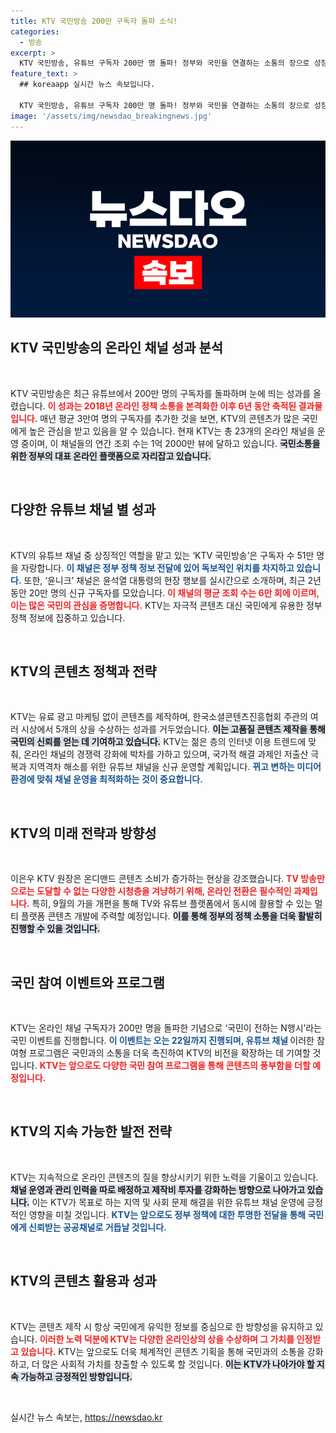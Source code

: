 ```yaml
---
title: KTV 국민방송 200만 구독자 돌파 소식!
categories:
  - 방송
excerpt: >
  KTV 국민방송, 유튜브 구독자 200만 명 돌파! 정부와 국민을 연결하는 소통의 장으로 성장하며, 23개 채널에서 연간 1억 2000만 뷰를 기록 중. 그 백스토리와 함께 국민이 전하는 N행시 이벤트도 놓치지 마세요!
feature_text: >
  ## koreaapp 실시간 뉴스 속보입니다.

  KTV 국민방송, 유튜브 구독자 200만 명 돌파! 정부와 국민을 연결하는 소통의 장으로 성장하며, 23개 채널에서 연간 1억 2000만 뷰를 기록 중. 그 백스토리와 함께 국민이 전하는 N행시 이벤트도 놓치지 마세요!
image: '/assets/img/newsdao_breakingnews.jpg'
---
```


<p><img src="/assets/img/newsdao_breakingnews.jpg" alt="koreaapp 속보" /></p>

<h2 data-ke-size="size26">KTV 국민방송의 온라인 채널 성과 분석</h2>

<p data-ke-size="size16">&nbsp;</p>

<p>KTV 국민방송은 최근 유튜브에서 200만 명의 구독자를 돌파하며 눈에 띄는 성과를 올렸습니다. <b><span style="color: #ee2323;">이 성과는 2018년 온라인 정책 소통을 본격화한 이후 6년 동안 축적된 결과물입니다.</span></b> 매년 평균 3만여 명의 구독자를 추가한 것을 보면, KTV의 콘텐츠가 많은 국민에게 높은 관심을 받고 있음을 알 수 있습니다. 현재 KTV는 총 23개의 온라인 채널을 운영 중이며, 이 채널들의 연간 조회 수는 1억 2000만 뷰에 달하고 있습니다. <b><span style="background-color: #21538527;">국민소통을 위한 정부의 대표 온라인 플랫폼으로 자리잡고 있습니다.</span></b> </p>

<p>&nbsp;</p>

<h2 data-ke-size="size26">다양한 유튜브 채널 별 성과</h2>

<p data-ke-size="size16">&nbsp;</p>

<p>KTV의 유튜브 채널 중 상징적인 역할을 맡고 있는 ‘KTV 국민방송’은 구독자 수 51만 명을 자랑합니다. <b><span style="color: #1a5490;">이 채널은 정부 정책 정보 전달에 있어 독보적인 위치를 차지하고 있습니다.</span></b> 또한, ‘윤니크’ 채널은 윤석열 대통령의 현장 행보를 실시간으로 소개하며, 최근 2년 동안 20만 명의 신규 구독자를 모았습니다. <b><span style="color: #ee2323;">이 채널의 평균 조회 수는 6만 회에 이르며, 이는 많은 국민의 관심을 증명합니다.</span></b> KTV는 자극적 콘텐츠 대신 국민에게 유용한 정부 정책 정보에 집중하고 있습니다.</p>

<p>&nbsp;</p>

<h2 data-ke-size="size26">KTV의 콘텐츠 정책과 전략</h2>

<p data-ke-size="size16">&nbsp;</p>

<p>KTV는 유료 광고 마케팅 없이 콘텐츠를 제작하며, 한국소셜콘텐츠진흥협회 주관의 여러 시상에서 5개의 상을 수상하는 성과를 거두었습니다. <b><span style="background-color: #21538527;">이는 고품질 콘텐츠 제작을 통해 국민의 신뢰를 얻는 데 기여하고 있습니다.</span></b> KTV는 젊은 층의 인터넷 이용 트렌드에 맞춰, 온라인 채널의 경쟁력 강화에 박차를 가하고 있으며, 국가적 해결 과제인 저출산 극복과 지역격차 해소를 위한 유튜브 채널을 신규 운영할 계획입니다. <b><span style="color: #1a5490;">뀌고 변하는 미디어 환경에 맞춰 채널 운영을 최적화하는 것이 중요합니다.</span></b></p>

<p>&nbsp;</p>

<h2 data-ke-size="size26">KTV의 미래 전략과 방향성</h2>

<p data-ke-size="size16">&nbsp;</p>

<p>이은우 KTV 원장은 온디맨드 콘텐츠 소비가 증가하는 현상을 강조했습니다. <b><span style="color: #ee2323;">TV 방송만으로는 도달할 수 없는 다양한 시청층을 겨냥하기 위해, 온라인 전환은 필수적인 과제입니다.</span></b> 특히, 9월의 가을 개편을 통해 TV와 유튜브 플랫폼에서 동시에 활용할 수 있는 멀티 플랫폼 콘텐츠 개발에 주력할 예정입니다. <b><span style="background-color: #21538527;">이를 통해 정부의 정책 소통을 더욱 활발히 진행할 수 있을 것입니다.</span></b></p>

<p>&nbsp;</p>

<h2 data-ke-size="size26">국민 참여 이벤트와 프로그램</h2>

<p data-ke-size="size16">&nbsp;</p>

<p>KTV는 온라인 채널 구독자가 200만 명을 돌파한 기념으로 ‘국민이 전하는 N행시’라는 국민 이벤트를 진행합니다. <b><span style="color: #1a5490;">이 이벤트는 오는 22일까지 진행되며, 유튜브 채널 <KTV 국민방송&gt;을 통해 참여할 수 있습니다.</span></b> 이러한 참여형 프로그램은 국민과의 소통을 더욱 촉진하여 KTV의 비전을 확장하는 데 기여할 것입니다. <b><span style="color: #ee2323;">KTV는 앞으로도 다양한 국민 참여 프로그램을 통해 콘텐츠의 풍부함을 더할 예정입니다.</span></b></p>

<p>&nbsp;</p>

<h2 data-ke-size="size26">KTV의 지속 가능한 발전 전략</h2>

<p data-ke-size="size16">&nbsp;</p>

<p>KTV는 지속적으로 온라인 콘텐츠의 질을 향상시키기 위한 노력을 기울이고 있습니다. <b><span style="background-color: #21538527;">채널 운영과 관리 인력을 따로 배정하고 제작비 투자를 강화하는 방향으로 나아가고 있습니다.</span></b> 이는 KTV가 목표로 하는 지역 및 사회 문제 해결을 위한 유튜브 채널 운영에 긍정적인 영향을 미칠 것입니다. <b><span style="color: #1a5490;">KTV는 앞으로도 정부 정책에 대한 투명한 전달을 통해 국민에게 신뢰받는 공공채널로 거듭날 것입니다.</span></b></p>

<p>&nbsp;</p>

<h2 data-ke-size="size26">KTV의 콘텐츠 활용과 성과</h2>

<p data-ke-size="size16">&nbsp;</p>

<p>KTV는 콘텐츠 제작 시 항상 국민에게 유익한 정보를 중심으로 한 방향성을 유지하고 있습니다. <b><span style="color: #ee2323;">이러한 노력 덕분에 KTV는 다양한 온라인상의 상을 수상하며 그 가치를 인정받고 있습니다.</span></b> KTV는 앞으로도 더욱 체계적인 콘텐츠 기획을 통해 국민과의 소통을 강화하고, 더 많은 사회적 가치를 창출할 수 있도록 할 것입니다. <b><span style="background-color: #21538527;">이는 KTV가 나아가야 할 지속 가능하고 긍정적인 방향입니다.</span></b> </p>

<p>&nbsp;</p>
실시간 뉴스 속보는, <a href="https://newsdao.kr" rel="dofollow">https://newsdao.kr</a>


